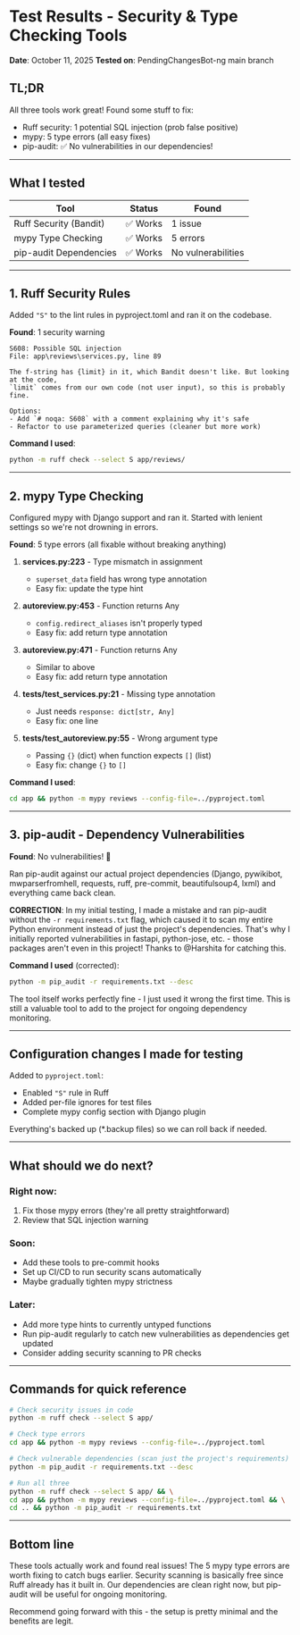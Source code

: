 # Test Results - Security & Type Checking Tools

**Date**: October 11, 2025
**Tested on**: PendingChangesBot-ng main branch

## TL;DR
All three tools work great! Found some stuff to fix:
- Ruff security: 1 potential SQL injection (prob false positive)
- mypy: 5 type errors (all easy fixes)
- pip-audit: ✅ No vulnerabilities in our dependencies!

---

## What I tested

| Tool | Status | Found |
|------|--------|-------|
| Ruff Security (Bandit) | ✅ Works | 1 issue |
| mypy Type Checking | ✅ Works | 5 errors |
| pip-audit Dependencies | ✅ Works | No vulnerabilities |

---

## 1. Ruff Security Rules

Added `"S"` to the lint rules in pyproject.toml and ran it on the codebase.

**Found**: 1 security warning
```
S608: Possible SQL injection
File: app\reviews\services.py, line 89

The f-string has {limit} in it, which Bandit doesn't like. But looking at the code,
`limit` comes from our own code (not user input), so this is probably fine.

Options:
- Add `# noqa: S608` with a comment explaining why it's safe
- Refactor to use parameterized queries (cleaner but more work)
```

**Command I used**:
```bash
python -m ruff check --select S app/reviews/
```

---

## 2. mypy Type Checking

Configured mypy with Django support and ran it. Started with lenient settings so we're not drowning in errors.

**Found**: 5 type errors (all fixable without breaking anything)

1. **services.py:223** - Type mismatch in assignment
   - `superset_data` field has wrong type annotation
   - Easy fix: update the type hint

2. **autoreview.py:453** - Function returns Any
   - `config.redirect_aliases` isn't properly typed
   - Easy fix: add return type annotation

3. **autoreview.py:471** - Function returns Any
   - Similar to above
   - Easy fix: add return type annotation

4. **tests/test_services.py:21** - Missing type annotation
   - Just needs `response: dict[str, Any]`
   - Easy fix: one line

5. **tests/test_autoreview.py:55** - Wrong argument type
   - Passing `{}` (dict) when function expects `[]` (list)
   - Easy fix: change `{}` to `[]`

**Command I used**:
```bash
cd app && python -m mypy reviews --config-file=../pyproject.toml
```

---

## 3. pip-audit - Dependency Vulnerabilities

**Found**: No vulnerabilities! 🎉

Ran pip-audit against our actual project dependencies (Django, pywikibot, mwparserfromhell, requests, ruff, pre-commit, beautifulsoup4, lxml) and everything came back clean.

**CORRECTION**: In my initial testing, I made a mistake and ran pip-audit without the `-r requirements.txt` flag, which caused it to scan my entire Python environment instead of just the project's dependencies. That's why I initially reported vulnerabilities in fastapi, python-jose, etc. - those packages aren't even in this project! Thanks to @Harshita for catching this.

**Command I used** (corrected):
```bash
python -m pip_audit -r requirements.txt --desc
```

The tool itself works perfectly fine - I just used it wrong the first time. This is still a valuable tool to add to the project for ongoing dependency monitoring.

---

## Configuration changes I made for testing

Added to `pyproject.toml`:
- Enabled `"S"` rule in Ruff
- Added per-file ignores for test files
- Complete mypy config section with Django plugin

Everything's backed up (*.backup files) so we can roll back if needed.

---

## What should we do next?

### Right now:
1. Fix those mypy errors (they're all pretty straightforward)
2. Review that SQL injection warning

### Soon:
- Add these tools to pre-commit hooks
- Set up CI/CD to run security scans automatically
- Maybe gradually tighten mypy strictness

### Later:
- Add more type hints to currently untyped functions
- Run pip-audit regularly to catch new vulnerabilities as dependencies get updated
- Consider adding security scanning to PR checks

---

## Commands for quick reference

```bash
# Check security issues in code
python -m ruff check --select S app/

# Check type errors
cd app && python -m mypy reviews --config-file=../pyproject.toml

# Check vulnerable dependencies (scan just the project's requirements)
python -m pip_audit -r requirements.txt --desc

# Run all three
python -m ruff check --select S app/ && \
cd app && python -m mypy reviews --config-file=../pyproject.toml && \
cd .. && python -m pip_audit -r requirements.txt
```

---

## Bottom line

These tools actually work and found real issues! The 5 mypy type errors are worth fixing to catch bugs earlier. Security scanning is basically free since Ruff already has it built in. Our dependencies are clean right now, but pip-audit will be useful for ongoing monitoring.

Recommend going forward with this - the setup is pretty minimal and the benefits are legit.
